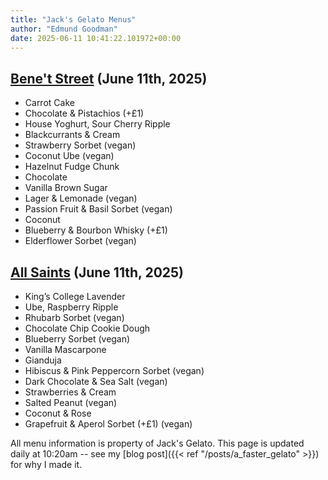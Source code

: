 ```yaml
---
title: "Jack's Gelato Menus"
author: "Edmund Goodman"
date: 2025-06-11 10:41:22.101972+00:00
---
```


## [Bene't Street](https://www.jacksgelato.com/bene-t-street-menu) (June 11th, 2025)

- Carrot Cake
- Chocolate & Pistachios (+£1)
- House Yoghurt, Sour Cherry Ripple
- Blackcurrants & Cream
- Strawberry Sorbet (vegan)
- Coconut Ube (vegan)
- Hazelnut Fudge Chunk
- Chocolate
- Vanilla Brown Sugar
- Lager & Lemonade (vegan)
- Passion Fruit & Basil Sorbet (vegan)
- Coconut
- Blueberry & Bourbon Whisky (+£1)
- Elderflower Sorbet (vegan)


## [All Saints](https://www.jacksgelato.com/all-saints-menu) (June 11th, 2025)

- King’s College Lavender
- Ube, Raspberry Ripple
- Rhubarb Sorbet (vegan)
- Chocolate Chip Cookie Dough
- Blueberry Sorbet (vegan)
- Vanilla Mascarpone
- Gianduja
- Hibiscus & Pink Peppercorn Sorbet (vegan)
- Dark Chocolate & Sea Salt (vegan)
- Strawberries & Cream
- Salted Peanut (vegan)
- Coconut & Rose
- Grapefruit & Aperol Sorbet (+£1) (vegan)

All menu information is property of Jack's Gelato. This page is
updated daily at 10:20am -- see my
[blog post]({{< ref "/posts/a_faster_gelato" >}}) for why I made it.
